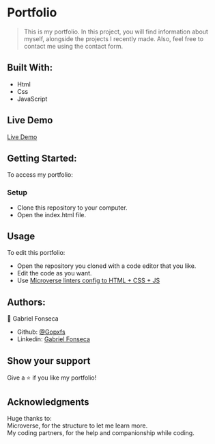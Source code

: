 # Portfolio
> This is my portfolio. In this project, you will find information about myself, alongside the projects I recently made. Also, feel free to contact me using the contact form.

## Built With:
- Html
- Css
- JavaScript

## Live Demo
[Live Demo](https://gopxfs.github.io/Portfolio/)

## Getting Started:
To access my portfolio:
### Setup
- Clone this repository to your computer.
- Open the index.html file.
## Usage
To edit this portfolio:
- Open the repository you cloned with a code editor that you like.
- Edit the code as you want.
- Use [Microverse linters config to HTML + CSS + JS](https://github.com/microverseinc/linters-config/tree/master/html-css-js) 

## Authors:
:bust_in_silhouette: Gabriel Fonseca
- Github: [@Gopxfs](https://github.com/Gopxfs)
- Linkedin: [Gabriel Fonseca](https://www.linkedin.com/in/gabriel-fonseca-sales-8bb64b236/)

## Show your support
Give a :star: if you like my portfolio!

## Acknowledgments
Huge thanks to:<br>
Microverse, for the structure to let me learn more.<br>
My coding partners, for the help and companionship while coding.
